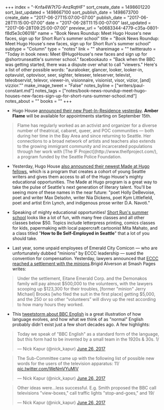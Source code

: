 +++
index = "-Knfa4W7t7G-AnzRqtHF"
sort_create_date = 1498601220
sort_last_updated = 1498667100
sort_publish_date = 1498673700
create_date = "2017-06-27T15:07:00-07:00"
publish_date = "2017-06-28T11:15:00-07:00"
date = "2017-06-28T11:15:00-07:00"
last_updated = "2017-06-28T09:25:00-07:00"
preview_url = "e0683344-4779-c35a-0801-f8d5e3c06018"
name = "Book News Roundup: Meet Hugo House's new faces, sign up for Short Run's summer school"
title = "Book News Roundup: Meet Hugo House's new faces, sign up for Short Run's summer school"
subtype = "Column"
type = "notes"
link = ""
shareimage = ""
twitterauto = "Today in book news: Meet @HugoHouse's new faces and sign up for @shortrunseattle's summer school."
facebookauto = "Back when the BBC was getting started, there was a dispute over what to call \"viewers.\" Here's a list of other possible words: \"auralooker, glancer, looker, looker-in, optavuist, optovisor, seer, sighter, teleseer, teleserver, televist, teleobservist, televor, viewer-in, visionnaire, visionist, visor, vizior, [and] vizzior.\""
make_image_tweet = "False"
notes_byline = ["writers/paul-constant.md"]
notes_tags = ["notes/book-news-roundup-meet-hugo-houses-new-faces-sign-up-for-short-runs-summer-school.md"]
notes_about = ""
books = ""
+++
* Hugo House [announced their new Poet-In-Residence yesterday](https://hugohouse.org/announcing-2017-2018-poetry-writer-residence-made-hugo-house-fellows/). **Amber Flame** will be available for appointments starting on September 15th. 

<blockquote>Flame has regularly worked as an activist and organizer for a diverse number of theatrical, cabaret, queer, and POC communities — both during her time in the Bay Area and since returning to Seattle. Her connections to a broad network of artists and teachers also extends to the growing immigrant community and incarcerated populations through her work with [The IF Project](http://www.theifproject.com/), a program funded by the Seattle Police Foundation.</blockquote>

* Yesterday, Hugo House [also announced their newest Made at Hugo fellows](https://hugohouse.org/announcing-2017-2018-poetry-writer-residence-made-hugo-house-fellows/), which is a program that creates a cohort of young Seattle writers and gives them access to all of the Hugo House's mighty educational opportunities. The Made at Hugo program is a great way to take the pulse of Seattle's next generation of literary talent. You'll be seeing more of these names in the near future: "poet Holly DeBevoise, poet and writer Max Delsohn, writer Nia Dickens, poet Kym Littlefield, poet and artist Erin Lynch, and indigenous prose writer D.A. Navoti."

* Speaking of mighty educational opportunities! [Short Run's summer school](http://shortrun.org/summer-school-full-schedule/#more-614) looks like a lot of fun, with many free classes and all other classes below $50. Topics include letterpress printing, comics classes for kids, papermaking with local papercraft cartoonist Mita Mahato, and a class titled "**How to Be Self-Employed in Seattle**" that a lot of you should take.

* Last year, some unpaid employees of Emerald City Comicon — who are unfortunately dubbed "minions" by ECCC leadership — sued the convention for compensation. Yesterday, lawyers announced that [ECCC reached a settlement with the minions](http://smashpages.net/2017/06/28/comics-lowdown-eccc-volunteer-suit-settled/).Brigid Alverson at Smash Pages writes:

<blockquote>Under the settlement, Eitane Emerald Corp. and the Demonakos family will pay almost $500,000 to the volunteers, with the lawyers scooping up $123,300 for their troubles, [former "minion" Jerry Michael] Brooks [who filed the suit in the first place] getting $5,000, and the 250 or so other “volunteers” will divvy up the rest according to how many hours they worked.</blockquote>

* This [tweetstorm about BBC English](https://twitter.com/nick_kapur/status/879431974657695744) is a great illustration of how language evolves, and how what we think of as "normal" English probably didn't exist just a few short decades ago. A few highlights:

<blockquote class="twitter-tweet" data-lang="en"><p lang="en" dir="ltr">Today we speak of &quot;BBC English&quot; as a standard form of the language, but this form had to be invented by a small team in the 1920s &amp; 30s. 1/</p>&mdash; Nick Kapur (@nick_kapur) <a href="https://twitter.com/nick_kapur/status/879431974657695744">June 26, 2017</a></blockquote>

<blockquote class="twitter-tweet" data-lang="en"><p lang="en" dir="ltr">The Sub-Committee came up with the following list of possible new words for the users of the television apparatus: 11/ <a href="https://t.co/WeNmVYuMIV">pic.twitter.com/WeNmVYuMIV</a></p>&mdash; Nick Kapur (@nick_kapur) <a href="https://twitter.com/nick_kapur/status/879440795786465280">June 26, 2017</a></blockquote>

<blockquote class="twitter-tweet" data-lang="en"><p lang="en" dir="ltr">Other ideas were...less successful. E.g. Smith proposed the BBC call televisions &quot;view-boxes,&quot; call traffic lights &quot;stop-and-goes,&quot; and 19/</p>&mdash; Nick Kapur (@nick_kapur) <a href="https://twitter.com/nick_kapur/status/879447831144275968">June 26, 2017</a></blockquote>

